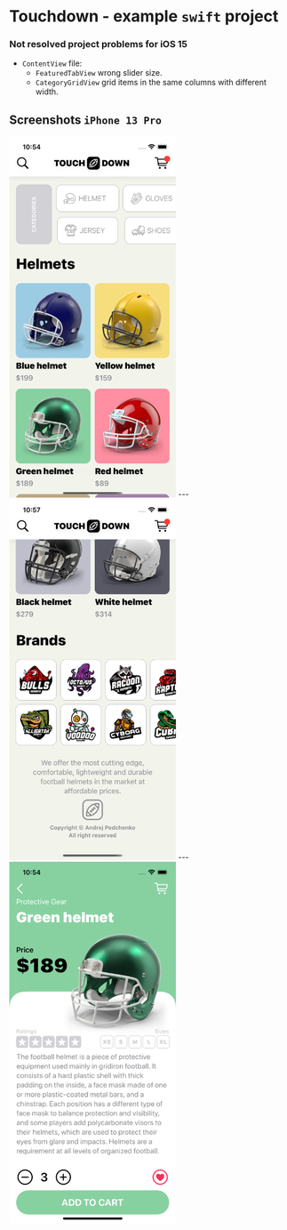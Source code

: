 # Touchdown - example `swift` project

### Not resolved project problems for iOS 15
* `ContentView` file:
  * `FeaturedTabView` wrong slider size.
  * `CategoryGridView` grid items in the same columns with different width.

## Screenshots `iPhone 13 Pro`
<img src="readme-images/iPhone-13-pro-home-1.png" width="300">
---
<img src="readme-images/iPhone-13-pro-home-2.png" width="300">
---
<img src="readme-images/iPhone-13-pro-detail-view.png" width="300">
